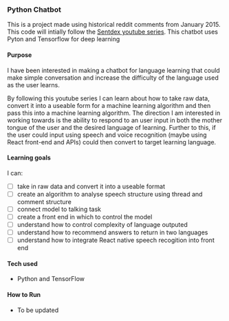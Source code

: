 ### Python Chatbot

This is a project made using historical reddit comments from January 2015. This code will intially follow the [Sentdex youtube series](https://www.youtube.com/watch?v=dvOnYLDg8_Y). This chatbot uses Pyton and Tensorflow for deep learning

#### Purpose

I have been interested in making a chatbot for language learning that could make simple conversation and increase the difficulty of the language used as the user learns.

By following this youtube series I can learn about how to take raw data, convert it into a useable form for a machine learning algorithm and then pass this into a machine learning algorithm. The direction I am interested in working towards is the ability to respond to an user input in both the mother tongue of the user and the desired language of learning. Further to this, if the user could input using speech and voice recognition (maybe using React front-end and APIs) could then convert to target learning language.

#### Learning goals
I can: 
- [ ] take in raw data and convert it into a useable format
- [ ] create an algorithm to analyse speech structure using thread and comment structure
- [ ] connect model to talking task
- [ ] create a front end in which to control the model
- [ ] understand how to control complexity of language outputed
- [ ] understand how to recommend answers to return in two languages
- [ ] understand how to integrate React native speech recogition into front end

#### Tech used
- Python and TensorFlow

#### How to Run

- To be updated

